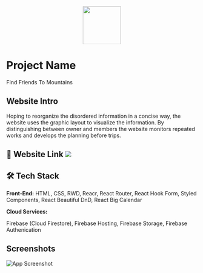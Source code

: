 
<div id="header" align="center">
  <img src="https://media.giphy.com/media/hpXdHPfFI5wTABdDx9/giphy.gif" width="100"/>
</div>


# Project Name

Find Friends To Mountains

## Website Intro

Hoping to reorganize the disordered information in a concise way, the website uses the graphic layout to visualize the information. By distinguishing between owner and members the website monitors repeated works and develops the planning before trips.

## 🔗 Website Link <a href="https://find-friends-to-mountain.web.app/" width="30" height="30"><img src="https://upload.cc/i1/2022/10/14/w4dT6D.png"/></a>


## 🛠 Tech Stack

**Front-End:** HTML, CSS, RWD, Reacr, React Router, React Hook Form, Styled Components, React Beautiful DnD, React Big Calendar

**Cloud Services:** 

Firebase (Cloud Firestore), Firebase Hosting, Firebase Storage, Firebase Authenication

## Screenshots

![App Screenshot](https://upload.cc/i1/2022/10/13/zybxWN.jpg)


